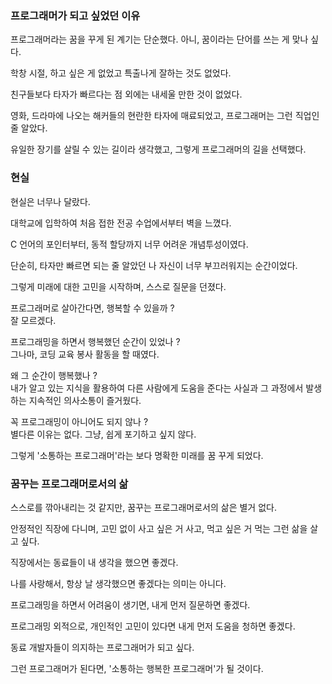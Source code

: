 ### 프로그래머가 되고 싶었던 이유
프로그래머라는 꿈을 꾸게 된 계기는 단순했다. 아니, 꿈이라는 단어를 쓰는 게 맞나 싶다.

학창 시절, 하고 싶은 게 없었고 특출나게 잘하는 것도 없었다.

친구들보다 타자가 빠르다는 점 외에는 내세울 만한 것이 없었다.

영화, 드라마에 나오는 해커들의 현란한 타자에 매료되었고, 프로그래머는 그런 직업인 줄 알았다.

유일한 장기를 살릴 수 있는 길이라 생각했고, 그렇게 프로그래머의 길을 선택했다.

### 현실

현실은 너무나 달랐다.

대학교에 입학하여 처음 접한 전공 수업에서부터 벽을 느꼈다.

C 언어의 포인터부터, 동적 할당까지 너무 어려운 개념투성이였다.

단순히, 타자만 빠르면 되는 줄 알았던 나 자신이 너무 부끄러워지는 순간이었다.

그렇게 미래에 대한 고민을 시작하며, 스스로 질문을 던졌다.

프로그래머로 살아간다면, 행복할 수 있을까 ?
<br> 잘 모르겠다.

프로그래밍을 하면서 행복했던 순간이 있었나 ?
<br> 그나마, 코딩 교육 봉사 활동을 할 때였다.

왜 그 순간이 행복했나 ? 
<br> 내가 알고 있는 지식을 활용하여 다른 사람에게 도움을 준다는 사실과 그 과정에서 발생하는 지속적인 의사소통이 즐거웠다.

꼭 프로그래밍이 아니어도 되지 않나 ?
<br> 별다른 이유는 없다. 그냥, 쉽게 포기하고 싶지 않다.

그렇게 '소통하는 프로그래머'라는 보다 명확한 미래를 꿈 꾸게 되었다.

### 꿈꾸는 프로그래머로서의 삶

스스로를 깎아내리는 것 같지만, 꿈꾸는 프로그래머로서의 삶은 별거 없다.

안정적인 직장에 다니며, 고민 없이 사고 싶은 거 사고, 먹고 싶은 거 먹는 그런 삶을 살고 싶다.

직장에서는 동료들이 내 생각을 했으면 좋겠다.

나를 사랑해서, 항상 날 생각했으면 좋겠다는 의미는 아니다.

프로그래밍을 하면서 어려움이 생기면, 내게 먼저 질문하면 좋겠다.

프로그래밍 외적으로, 개인적인 고민이 있다면 내게 먼저 도움을 청하면 좋겠다.

동료 개발자들이 의지하는 프로그래머가 되고 싶다.

그런 프로그래머가 된다면, '소통하는 행복한 프로그래머'가 될 것이다.

